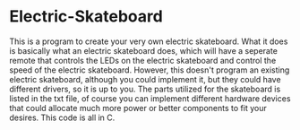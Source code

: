 # Electric-Skateboard


This is a program to create your very own electric skateboard. What it does is basically what an electric skateboard does, which will have a seperate remote that 
controls the LEDs on the electric skateboard and control the speed of the electric skateboard. However, this doesn't program an existing electric skateboard, although 
you could implement it, but they could have different drivers, so it is up to you. The parts utilized for the skateboard is listed in the txt file, of course you can 
implement different hardware devices that could allocate much more power or better components to fit your desires. This code is all in C.
